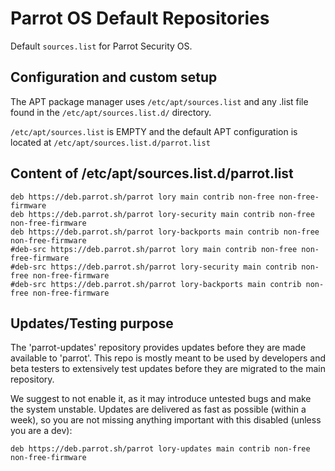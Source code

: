 # Parrot OS Default Repositories

Default `sources.list` for Parrot Security OS.

## Configuration and custom setup

The APT package manager uses ```/etc/apt/sources.list``` and any .list file found in the ```/etc/apt/sources.list.d/``` directory.

```/etc/apt/sources.list``` is EMPTY and the default APT configuration is located at ```/etc/apt/sources.list.d/parrot.list```

## Content of /etc/apt/sources.list.d/parrot.list

```plaintext
deb https://deb.parrot.sh/parrot lory main contrib non-free non-free-firmware
deb https://deb.parrot.sh/parrot lory-security main contrib non-free non-free-firmware
deb https://deb.parrot.sh/parrot lory-backports main contrib non-free non-free-firmware
#deb-src https://deb.parrot.sh/parrot lory main contrib non-free non-free-firmware
#deb-src https://deb.parrot.sh/parrot lory-security main contrib non-free non-free-firmware
#deb-src https://deb.parrot.sh/parrot lory-backports main contrib non-free non-free-firmware
```

## Updates/Testing purpose

The 'parrot-updates' repository provides updates before they are made available to 'parrot'. This repo is mostly meant to be used by developers and beta testers to extensively test updates before they are migrated to the main repository.

We suggest to not enable it, as it may introduce untested bugs and make the system unstable. Updates are delivered as fast as possible (within a week), so you are not missing anything important with this disabled (unless you are a dev):

```plaintext
deb https://deb.parrot.sh/parrot lory-updates main contrib non-free non-free-firmware
```
